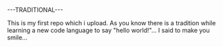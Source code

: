 ---TRADITIONAL---

This is my first repo which i upload. As you know there is a tradition while learning a new code language to say "hello world!"... I said to make you smile...
